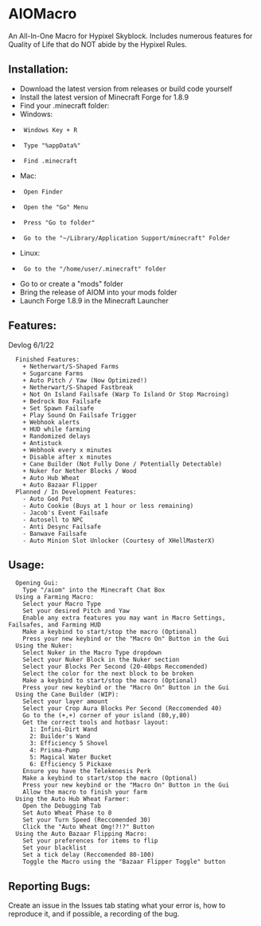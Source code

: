 # AIOMacro
An All-In-One Macro for Hypixel Skyblock. Includes numerous features for Quality of Life that do NOT abide by the Hypixel Rules.

## Installation:

-  Download the latest version from releases or build code yourself
-  Install the latest version of Minecraft Forge for 1.8.9
-  Find your .minecraft folder:
-    Windows: 
-      Windows Key + R
-      Type "%appData%"
-      Find .minecraft
-    Mac:
-      Open Finder
-      Open the "Go" Menu
-      Press "Go to folder"
-      Go to the "~/Library/Application Support/minecraft" Folder
-    Linux:
-      Go to the "/home/user/.minecraft" folder     
-  Go to or create a "mods" folder
-  Bring the release of AIOM into your mods folder
-  Launch Forge 1.8.9 in the Minecraft Launcher

## Features:
  Devlog 6/1/22
```
  Finished Features:
    + Netherwart/S-Shaped Farms
    + Sugarcane Farms
    + Auto Pitch / Yaw (Now Optimized!)
    + Netherwart/S-Shaped Fastbreak
    + Not On Island Failsafe (Warp To Island Or Stop Macroing)
    + Bedrock Box Failsafe
    + Set Spawn Failsafe
    + Play Sound On Failsafe Trigger
    + Webhook alerts
    + HUD while farming
    + Randomized delays
    + Antistuck
    + Webhook every x minutes
    + Disable after x minutes
    + Cane Builder (Not Fully Done / Potentially Detectable)
    + Nuker for Nether Blocks / Wood
    + Auto Hub Wheat
    + Auto Bazaar Flipper
  Planned / In Development Features:
    - Auto God Pot
    - Auto Cookie (Buys at 1 hour or less remaining)
    - Jacob's Event Failsafe
    - Autosell to NPC
    - Anti Desync Failsafe
    - Banwave Failsafe
    - Auto Minion Slot Unlocker (Courtesy of XHellMasterX) 
```
## Usage:
```
  Opening Gui:
    Type "/aiom" into the Minecraft Chat Box
  Using a Farming Macro:
    Select your Macro Type
    Set your desired Pitch and Yaw
    Enable any extra features you may want in Macro Settings, Failsafes, and Farming HUD
    Make a keybind to start/stop the macro (Optional)
    Press your new keybind or the "Macro On" Button in the Gui
  Using the Nuker:
    Select Nuker in the Macro Type dropdown
    Select your Nuker Block in the Nuker section
    Select your Blocks Per Second (20-40bps Reccomended)
    Select the color for the next block to be broken
    Make a keybind to start/stop the macro (Optional)
    Press your new keybind or the "Macro On" Button in the Gui
  Using the Cane Builder (WIP):
    Select your layer amount
    Select your Crop Aura Blocks Per Second (Reccomended 40)
    Go to the (+,+) corner of your island (80,y,80)
    Get the correct tools and hotbasr layout:
      1: Infini-Dirt Wand
      2: Builder's Wand
      3: Efficiency 5 Shovel
      4: Prisma-Pump
      5: Magical Water Bucket
      6: Efficiency 5 Pickaxe
    Ensure you have the Telekenesis Perk
    Make a keybind to start/stop the macro (Optional)
    Press your new keybind or the "Macro On" Button in the Gui
    Allow the macro to finish your farm
  Using the Auto Hub Wheat Farmer:
    Open the Debugging Tab
    Set Auto Wheat Phase to 0
    Set your Turn Speed (Reccomended 30)
    Click the "Auto Wheat Omg!?!?" Button
  Using the Auto Bazaar Flipping Macro:
    Set your preferences for items to flip
    Set your blacklist
    Set a tick delay (Reccomended 80-100)
    Toggle the Macro using the "Bazaar Flipper Toggle" button
```
    
    
## Reporting Bugs:
  Create an issue in the Issues tab stating what your error is, how to reproduce it, and if possible, a recording of the bug.
